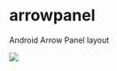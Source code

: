 # arrowpanel
Android Arrow Panel layout 


[![](https://jitpack.io/v/mahdidev78/arrowpanel.svg)](https://jitpack.io/#mahdidev78/arrowpanel)
